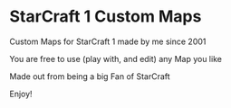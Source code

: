 # StarCraft 1 Custom Maps
Custom Maps for StarCraft 1 made by me since 2001

You are free to use (play with, and edit) any Map you like

Made out from being a big Fan of StarCraft

Enjoy!
